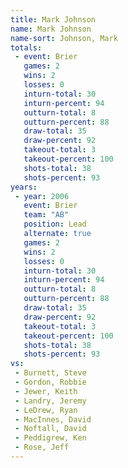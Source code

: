 ```yaml
---
title: Mark Johnson
name: Mark Johnson
name-sort: Johnson, Mark
totals:
 - event: Brier
   games: 2
   wins: 2
   losses: 0
   inturn-total: 30
   inturn-percent: 94
   outturn-total: 8
   outturn-percent: 88
   draw-total: 35
   draw-percent: 92
   takeout-total: 3
   takeout-percent: 100
   shots-total: 38
   shots-percent: 93
years:
 - year: 2006
   event: Brier
   team: "AB"
   position: Lead
   alternate: true
   games: 2
   wins: 2
   losses: 0
   inturn-total: 30
   inturn-percent: 94
   outturn-total: 8
   outturn-percent: 88
   draw-total: 35
   draw-percent: 92
   takeout-total: 3
   takeout-percent: 100
   shots-total: 38
   shots-percent: 93
vs:
 - Burnett, Steve
 - Gordon, Robbie
 - Jewer, Keith
 - Landry, Jeremy
 - LeDrew, Ryan
 - MacInnes, David
 - Noftall, David
 - Peddigrew, Ken
 - Rose, Jeff
---
```

